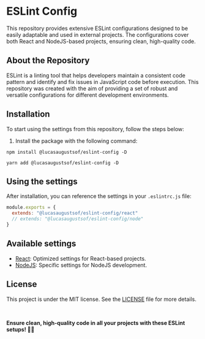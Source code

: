 # ESLint Config

This repository provides extensive ESLint configurations designed to be easily adaptable and used in external projects. The configurations cover both React and NodeJS-based projects, ensuring clean, high-quality code.

## About the Repository

ESLint is a linting tool that helps developers maintain a consistent code pattern and identify and fix issues in JavaScript code before execution. This repository was created with the aim of providing a set of robust and versatile configurations for different development environments.

## Installation

To start using the settings from this repository, follow the steps below:

1. Install the package with the following command:

```shell
npm install @lucasaugustsof/eslint-config -D
```
```shell
yarn add @lucasaugustsof/eslint-config -D
```

## Using the settings

After installation, you can reference the settings in your `.eslintrc.js` file:

```js
module.exports = {
  extends: "@lucasaugustsof/eslint-config/react"
  // extends: "@lucasaugustsof/eslint-config/node"
}
```

## Available settings

- [React](https://react.dev/): Optimized settings for React-based projects.
- [NodeJS](https://nodejs.org/en): Specific settings for NodeJS development.

## License

This project is under the MIT license. See the [LICENSE](./LICENSE) file for more details.

<br/>

**Ensure clean, high-quality code in all your projects with these ESLint setups! 🚀🔧**